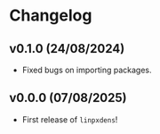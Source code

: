 # Changelog

<!--next-version-placeholder-->

## v0.1.0 (24/08/2024)

- Fixed bugs on importing packages.

## v0.0.0 (07/08/2025)

- First release of `linpxdens`!
